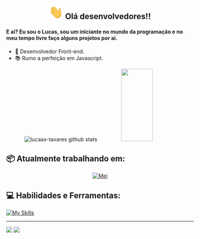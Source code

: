 
<h2 align="center"><img src="https://github.com/euikki/euikki/blob/main/icon/Hi.gif"  width="38px" height="38px"/> Olá desenvolvedores!!</h2>
<h4>E ai? Eu sou o Lucas, sou um iniciante no mundo da programação e no meu tempo livre faço alguns projetos por aí.</h4>

- 🎨 Desenvolvedor Front-end.
- 📚 Rumo a perfeição em Javascript.
<div align="center">  
<img width="49%" height="195px" src="https://github-readme-stats.vercel.app/api?username=lucaas-tavares&show_icons=true&hide_border=true&title_color=8A53B1FF&icon_color=8A53B1FF&text_color=c9d1d9&bg_color=0d1117" alt="lucaas-tavares github stats" /> 
<img width="41%" height="195px" src="https://github-readme-stats.vercel.app/api/top-langs/?username=lucaas-tavares&layout=compact&hide_border=true&title_color=8A53B1FF&text_color=8A53B1FF&bg_color=0d1117" />
</div>

## 📦 Atualmente trabalhando em:
<p align=center>
   <a href="https://github.com/lucaas-tavares/Mei" target="_blank">
  <img src="https://github-readme-stats.vercel.app/api/pin/?username=lucaas-tavares&repo=mei&hide_border=true&title_color=8A53B1FF&text_color=ffffff&icon_color=8A53B1FF&bg_color=0D1117" alt="Mei" ></a><br>
</p>

## 💻 Habilidades e Ferramentas:
[![My Skills](https://skillicons.dev/icons?i=js,html,css,discordjs,nodejs,git,vscode,figma,mongo)](https://skillicons.dev)

---
<a href="https://www.instagram.com/lucaas_tavares06/"><img src="https://img.shields.io/badge/-Instagram-2f3136?style=for-the-badge&logo=instagram&logoColor=white" target="_blank"></a>
<a href="https://discord.com/invite/wQGtXQfUTe" target="_blank"><img src="https://img.shields.io/badge/Discord-2f3136?style=for-the-badge&logo=discord&logoColor=white" target="_blank"></a>
